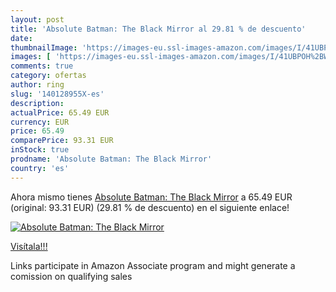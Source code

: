 ```yaml
---
layout: post
title: 'Absolute Batman: The Black Mirror al 29.81 % de descuento'
date: 
thumbnailImage: 'https://images-eu.ssl-images-amazon.com/images/I/41UBPOH%2BWhL._SL200_.jpg'
images: [ 'https://images-eu.ssl-images-amazon.com/images/I/41UBPOH%2BWhL._SL200_.jpg' ]
comments: true
category: ofertas
author: ring
slug: '140128955X-es'
description:
actualPrice: 65.49 EUR
currency: EUR
price: 65.49
comparePrice: 93.31 EUR
inStock: true
prodname: 'Absolute Batman: The Black Mirror'
country: 'es'
---
```


Ahora mismo tienes [Absolute Batman: The Black Mirror](https://www.amazon.es/dp/140128955X/?tag=tolees-21) a 65.49 EUR (original: 93.31 EUR) (29.81 %  de descuento) en el siguiente enlace!

[![Absolute Batman: The Black Mirror](https://images-eu.ssl-images-amazon.com/images/I/41UBPOH%2BWhL._SL200_.jpg)](https://www.amazon.es/dp/140128955X/?tag=tolees-21)

[Visítala!!!](https://www.amazon.es/dp/140128955X/?tag=tolees-21)

Links participate in Amazon Associate program and might generate a comission on qualifying sales
